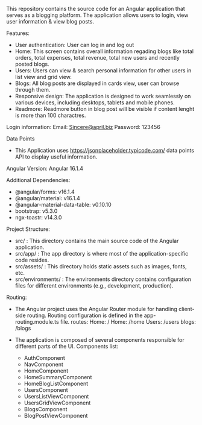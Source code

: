 This repository contains the source code for an Angular application that serves as a blogging platform. The application allows users to login, view user information & view blog posts.

Features:
- User authentication: User can log in and log out
- Home: This screen contains overall information regading blogs like total orders, total expenses, total revenue,  total new users and recently posted blogs.
- Users: Users can view & search personal information for other users in list view and grid view.
- Blogs: All blog posts are displayed in cards view, user can browse through them.
- Responsive design: The application is designed to work seamlessly on various devices, including desktops, tablets and mobile phones.
- Readmore: Readmore button in blog post will be visible if content lenght is more than 100 charactres.

Login information:
Email: Sincere@april.biz
Password: 123456

Data Points
- This Application uses https://jsonplaceholder.typicode.com/ data points API to display useful information.

Angular Version: 
Angular 16.1.4

Additional Dependencies:
- @angular/forms: v16.1.4
- @angular/material: v16.1.4
- @angular-material-data-table: v0.10.10
- bootstrap: v5.3.0
- ngx-toastr: v14.3.0

Project Structure:
- src/ : This directory contains the main source code of the Angular application.
- src/app/ : The app directory is where most of the application-specific code resides.
- src/assets/ : This directory holds static assets such as images, fonts, etc.
- src/environments/ : The environments directory contains configuration files for different environments (e.g., development, production).

Routing:
- The Angular project uses the Angular Router module for handling client-side routing. Routing configuration is defined in the app-routing.module.ts file.
	routes:
		Home: /
		Home: /home
		Users: /users
		blogs: /blogs

- The application is composed of several components responsible for different parts of the UI.
Components list:
	- AuthComponent
	- NavComponent
	- HomeComponent
	- HomeSummaryComponent
	- HomeBlogListComponent
	- UsersComponent
	- UsersListViewComponent
	- UsersGridViewComponent
	- BlogsComponent
	- BlogPostViewComponent